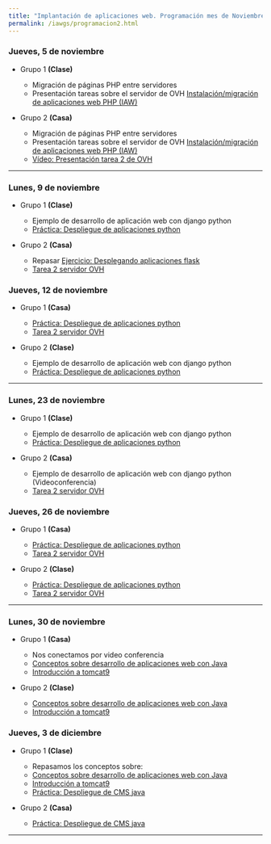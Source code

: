 ```yaml
---
title: "Implantación de aplicaciones web. Programación mes de Noviembre"
permalink: /iawgs/programacion2.html
---
```


### Jueves, 5 de noviembre

* Grupo 1 **(Clase)**

    * Migración de páginas PHP entre servidores
    * Presentación tareas sobre el servidor de OVH [Instalación/migración de aplicaciones web PHP (IAW)](https://dit.gonzalonazareno.org/redmine/projects/asir2/wiki/Instalaci%C3%B3nmigraci%C3%B3n_de_aplicaciones_web_PHP)

* Grupo 2 **(Casa)**

    * Migración de páginas PHP entre servidores
    * Presentación tareas sobre el servidor de OVH [Instalación/migración de aplicaciones web PHP (IAW)](https://dit.gonzalonazareno.org/redmine/projects/asir2/wiki/Instalaci%C3%B3nmigraci%C3%B3n_de_aplicaciones_web_PHP)
    * [Vídeo: Presentación tarea 2 de OVH](https://youtu.be/bGYr7oO8pIc)

- - - 

### Lunes, 9 de noviembre

* Grupo 1 **(Clase)**

    * Ejemplo de desarrollo de aplicación web con django python
    * [Práctica: Despliegue de aplicaciones python](practica_python2020.html)

* Grupo 2 **(Casa)**

    * Repasar [Ejercicio: Desplegando aplicaciones flask](../u03/flask.html)
    * [Tarea 2 servidor OVH](https://dit.gonzalonazareno.org/redmine/projects/asir2/wiki/Instalaci%C3%B3nmigraci%C3%B3n_de_aplicaciones_web_PHP)

### Jueves, 12 de noviembre

* Grupo 1 **(Casa)**

    * [Práctica: Despliegue de aplicaciones python](practica_python2020.html)
    * [Tarea 2 servidor OVH](https://dit.gonzalonazareno.org/redmine/projects/asir2/wiki/Instalaci%C3%B3nmigraci%C3%B3n_de_aplicaciones_web_PHP)

* Grupo 2 **(Clase)**

    * Ejemplo de desarrollo de aplicación web con django python
    * [Práctica: Despliegue de aplicaciones python](practica_python2020.html)

- - -
### Lunes, 23 de noviembre

* Grupo 1 **(Clase)**

    * Ejemplo de desarrollo de aplicación web con django python
    * [Práctica: Despliegue de aplicaciones python](practica_python2020.html)

* Grupo 2 **(Casa)**

    * Ejemplo de desarrollo de aplicación web con django python (Videoconferencia)
    * [Tarea 2 servidor OVH](https://dit.gonzalonazareno.org/redmine/projects/asir2/wiki/Instalaci%C3%B3nmigraci%C3%B3n_de_aplicaciones_web_PHP)

### Jueves, 26 de noviembre

* Grupo 1 **(Casa)**

    * [Práctica: Despliegue de aplicaciones python](practica_python2020.html)
    * [Tarea 2 servidor OVH](https://dit.gonzalonazareno.org/redmine/projects/asir2/wiki/Instalaci%C3%B3nmigraci%C3%B3n_de_aplicaciones_web_PHP)

* Grupo 2 **(Clase)**

    * [Práctica: Despliegue de aplicaciones python](practica_python2020.html)
    * [Tarea 2 servidor OVH](https://dit.gonzalonazareno.org/redmine/projects/asir2/wiki/Instalaci%C3%B3nmigraci%C3%B3n_de_aplicaciones_web_PHP)
- - - 

### Lunes, 30 de noviembre

* Grupo 1 **(Casa)**

    * Nos conectamos por video conferencia
    * [Conceptos sobre desarrollo de aplicaciones web con Java](u04/conceptos.html)
    * [Introducción a tomcat9](u04/tomcat.html)

* Grupo 2 **(Clase)**

    * [Conceptos sobre desarrollo de aplicaciones web con Java](u04/conceptos.html)
    * [Introducción a tomcat9](u04/tomcat.html)

### Jueves, 3 de diciembre

* Grupo 1 **(Clase)**

    * Repasamos los conceptos sobre:
    * [Conceptos sobre desarrollo de aplicaciones web con Java](u04/conceptos.html)
    * [Introducción a tomcat9](u04/tomcat.html)
    * [Práctica: Despliegue de CMS java](u04/practica_java.html)


* Grupo 2 **(Casa)**

    * [Práctica: Despliegue de CMS java](u04/practica_java.html)
- - - 

